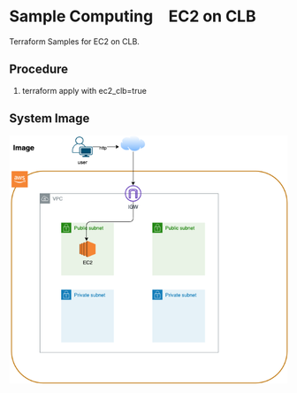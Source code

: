 # Sample Computing　EC2 on CLB

Terraform Samples for EC2 on CLB.

## Procedure

1. terraform apply with ec2_clb=true

## System Image

![System Image](./image.drawio.png)
